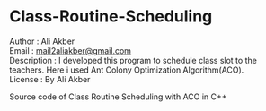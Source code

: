 # Class-Routine-Scheduling

Author      : Ali Akber  
Email       : mail2aliakber@gmail.com  
Description : I developed this program to schedule class slot to the teachers. Here i used Ant Colony Optimization Algorithm(ACO).  
License     : By Ali Akber  

Source code of Class Routine Scheduling with ACO in C++
